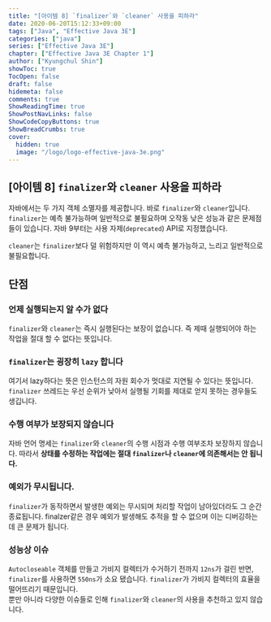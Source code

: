 ```yaml
---
title: "[아이템 8] `finalizer`와 `cleaner` 사용을 피하라"
date: 2020-06-20T15:12:33+09:00
tags: ["Java", "Effective Java 3E"]
categories: ["java"]
series: ["Effective Java 3E"]
chapter: ["Effective Java 3E Chapter 1"]
author: ["Kyungchul Shin"]
showToc: true
TocOpen: false
draft: false
hidemeta: false
comments: true
ShowReadingTime: true
ShowPostNavLinks: false
ShowCodeCopyButtons: true
ShowBreadCrumbs: true
cover:
  hidden: true
  image: "/logo/logo-effective-java-3e.png"
---
```

## [아이템 8] `finalizer`와 `cleaner` 사용을 피하라

자바에서는 두 가지 객체 소멸자를 제공합니다. 바로 `finalizer`와 `cleaner`입니다. `finalizer`는 예측 불가능하며 일반적으로 불필요하며 오작동 낮은 성능과 같은 문제점들이 있습니다. 자바 9부터는 사용 자제(`deprecated`) API로 지정했습니다.
   
`cleaner`는 `finalizer`보다 덜 위험하지만 이 역시 예측 불가능하고, 느리고 일반적으로 불필요합니다.

## 단점
### **언제 실행되는지 알 수가 없다**
`finalizer`와 `cleaner`는 즉시 실행된다는 보장이 없습니다. 즉 제때 실행되어야 하는 작업을 절대 할 수 없다는 뜻입니다.
### **`finalizer`는 굉장히 `lazy` 합니다**
여기서 lazy하다는 뜻은 인스턴스의 자원 회수가 멋대로 지연될 수 있다는 뜻입니다. 
`finalizer` 쓰레드는 우선 순위가 낮아서 실행될 기회를 제대로 얻지 못하는 경우들도 생깁니다.
### **수행 여부가 보장되지 않습니다**
자바 언어 명세는 `finalizer`와 `cleaner`의 수행 시점과 수행 여부조차 보장하지 않습니다.
따라서 **상태를 수정하는 작업에는 절대 `finalizer`나 `cleaner`에 의존해서는 안 됩니다.**
### **예외가 무시됩니다.**
`finalizer`가 동작하면서 발생한 예외는 무시되며 처리할 작업이 남아있더라도 그 순간 종료됩니다. finalzer같은 경우 예외가 발생해도 추적을 할 수 없으며 이는 디버깅하는데 큰 문제가 됩니다.
### **성능상 이슈**
`Autocloseable` 객체를 만들고 가비지 컬렉터가 수거하기 전까지 `12ns`가 걸린 반면, `finalizer`를 사용하면 `550ns`가 소요 됐습니다. `finalizer`가 가비지 컬렉터의 효율을 떨어뜨리기 때문입니다.   
   뿐만 아니라 다양한 이슈들로 인해 `finalizer`와 `cleaner`의 사용을 추천하고 있지 않습니다.